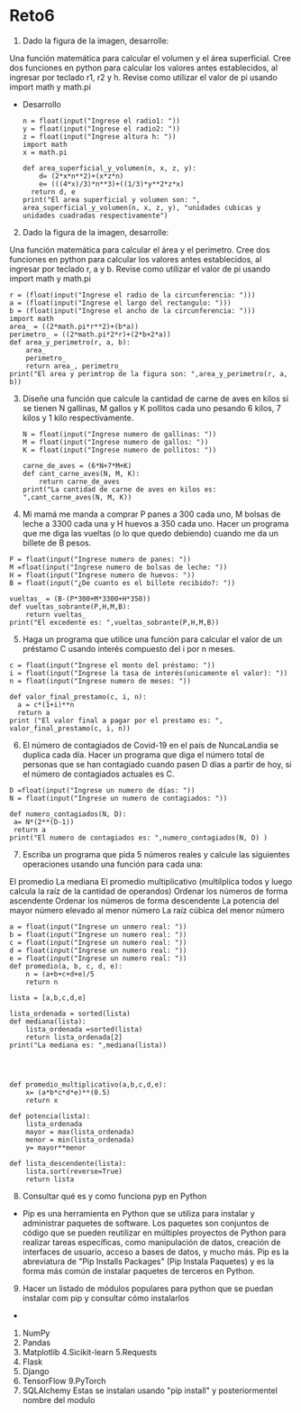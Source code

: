 # Reto6

1. Dado la figura de la imagen, desarrolle:

Una función matemática para calcular el volumen y el área superficial.
Cree dos funciones en python para calcular los valores antes establecidos, al ingresar por teclado r1, r2 y h.
Revise como utilizar el valor de pi usando import math y math.pi

- Desarrollo
  ```
  n = float(input("Ingrese el radio1: "))
  y = float(input("Ingrese el radio2: "))
  z = float(input("Ingrese altura h: "))
  import math 
  x = math.pi

  def area_superficial_y_volumen(n, x, z, y): 
      d= (2*x*n**2)+(x*z*n)
      e= (((4*x)/3)*n**3)+((1/3)*y**2*z*x)
    return d, e
  print("El area superficial y volumen son: ", area_superficial_y_volumen(n, x, z, y), "unidades cubicas y unidades cuadradas respectivamente")
  ```
  
 2.  Dado la figura de la imagen, desarrolle:

Una función matemática para calcular el área y el perimetro.
Cree dos funciones en python para calcular los valores antes establecidos, al ingresar por teclado r, a y b.
Revise como utilizar el valor de pi usando import math y math.pi

```
r = (float(input("Ingrese el radio de la circunferencia: "))) 
a = (float(input("Ingrese el largo del rectangulo: ")))
b = (float(input("Ingrese el ancho de la circunferencia: ")))
import math
area_ = ((2*math.pi*r**2)+(b*a))
perimetro_ = ((2*math.pi*2*r)+(2*b+2*a))
def area_y_perimetro(r, a, b):
    area_
    perimetro_ 
    return area_, perimetro_
print("El area y perimtrop de la figura son: ",area_y_perimetro(r, a, b))
```
3. Diseñe una función que calcule la cantidad de carne de aves en kilos si se tienen N gallinas, M gallos y K pollitos cada uno pesando 6 kilos, 7 kilos y 1 kilo respectivamente.
   ```
   N = float(input("Ingrese numero de gallinas: "))
   M = float(input("Ingrese numero de gallos: "))
   K = float(input("Ingrese numero de pollitos: "))

   carne_de_aves = (6*N+7*M+K)
   def cant_carne_aves(N, M, K):
       return carne_de_aves
   print("La cantidad de carne de aves en kilos es: ",cant_carne_aves(N, M, K))
   
   ```
 4.  Mi mamá me manda a comprar P panes a 300 cada uno, M bolsas de leche a 3300 cada una y H huevos a 350 cada uno. Hacer un programa que me diga las vueltas (o lo que quedo debiendo) cuando me da un billete de B pesos.
```
P = float(input("Ingrese numero de panes: "))
M =float(input("Ingrese numero de bolsas de leche: "))
H = float(input("Ingrese numero de huevos: "))
B = float(input("¿De cuanto es el billete recibido?: "))

vueltas_ = (B-(P*300+M*3300+H*350))
def vueltas_sobrante(P,H,M,B):
    return vueltas_ 
print("El excedente es: ",vueltas_sobrante(P,H,M,B))    
   ```

 5. Haga un programa que utilice una función para calcular el valor de un préstamo C usando interés compuesto del i por n meses.
  ```
c = float(input("Ingrese el monto del préstamo: "))
i = float(input("Ingrese la tasa de interés(unicamente el valor): "))
n = float(input("Ingrese numero de meses: "))

def valor_final_prestamo(c, i, n):
    a = c*(1+i)**n
    return a
print ("El valor final a pagar por el prestamo es: ", valor_final_prestamo(c, i, n))
```
    
 6. El número de contagiados de Covid-19 en el país de NuncaLandia se duplica cada día. Hacer un programa que diga el número total de personas que se han contagiado cuando pasen D días a partir de hoy, si el número de contagiados actuales es C.
   ```
D =float(input("Ingrese un numero de días: "))
N = float(input("Ingrese un numero de contagiados: "))

def numero_contagiados(N, D):
    a= N*(2**(D-1))
    return a
print("El numero de contagiados es: ",numero_contagiados(N, D) )
```

 7. Escriba un programa que pida 5 números reales y calcule las siguientes operaciones usando una función para cada una:


El promedio
La mediana
El promedio multiplicativo (multilplica todos y luego calcula la raíz de la cantidad de operandos)
Ordenar los números de forma ascendente
Ordenar los números de forma descendente
La potencia del mayor número elevado al menor número
La raíz cúbica del menor número
```
a = float(input("Ingrese un unmero real: "))
b = float(input("Ingrese un numero real: "))
c = float(input("Ingrese un numero real: "))
d = float(input("Ingrese un numero real: "))
e = float(input("Ingrese un numero real: "))
def promedio(a, b, c, d, e):
    n = (a+b+c+d+e)/5
    return n 

lista = [a,b,c,d,e]

lista_ordenada = sorted(lista)
def mediana(lista):
    lista_ordenada =sorted(lista)
    return lista_ordenada[2]
print("La mediana es: ",mediana(lista))

    


def promedio_multiplicativo(a,b,c,d,e):
    x= (a*b*c*d*e)**(0.5)
    return x

def potencia(lista):
    lista_ordenada 
    mayor = max(lista_ordenada)
    menor = min(lista_ordenada)
    y= mayor**menor

def lista_descendente(lista):
    lista.sort(reverse=True)   
    return lista
```

8. Consultar qué es y como funciona pyp en Python
   
- Pip es una herramienta en Python que se utiliza para instalar y administrar paquetes de software. Los paquetes son conjuntos de código que se pueden reutilizar en múltiples proyectos de Python para realizar tareas específicas, como manipulación de datos, creación de interfaces de usuario, acceso a bases de datos, y mucho más. Pip es la abreviatura de "Pip Installs Packages" (Pip Instala Paquetes) y es la forma más común de instalar paquetes de terceros en Python.

9.  Hacer un listado de módulos populares para python que se puedan instalar com pip y consultar cómo instalarlos

-
1. NumPy
2. Pandas
3. Matplotlib
4.Sicikit-learn
5.Requests
6. Flask
7. Django
8. TensorFlow
9.PyTorch
10. SQLAlchemy
    Estas se instalan usando "pip install" y posteriormentel nombre del modulo
